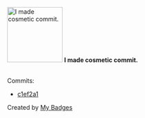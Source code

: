 <img src="https://my-badges.github.io/my-badges/cosmetic-commit.png" alt="I made cosmetic commit." title="I made cosmetic commit." width="128">
<strong>I made cosmetic commit.</strong>
<br><br>

Commits:

- <a href="https://github.com/Sajjon/Makt/commit/c1ef2a110e35e0972412042fb25a2382abcde3e4">c1ef2a1</a>


Created by <a href="https://github.com/my-badges/my-badges">My Badges</a>